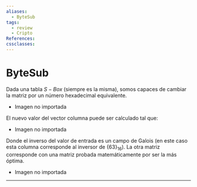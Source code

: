 ```yaml
---
aliases:
  - ByteSub
tags:
  - review
  - Cripto
References: 
cssclasses:
---
```

# ByteSub

Dada una tabla $S-Box$ (siempre es la misma), somos capaces de cambiar la matriz por un número hexadecimal equivalente.

+ Imagen no importada

El nuevo valor del vector columna puede ser calculado tal que:


 + Imagen no importada


Donde el inverso del valor de entrada es un campo de Galois (en este caso esta columna corresponde al inversor de $\{63\}_{16}$). La otra matriz corresponde con una matriz probada matemáticamente por ser la más óptima.


+ Imagen no importada
***